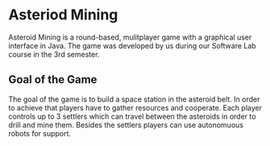 # Asteriod Mining
Asteroid Mining is a round-based, mulitplayer game with a graphical user interface in Java. The game was developed by us during our Software Lab course in the 3rd semester.

## Goal of the Game
The goal of the game is to build a space station in the asteroid belt.  In order to achieve that players have to gather resources and cooperate. 
Each player controls up to 3 settlers which can travel between the asteroids in order to drill and mine them. Besides the settlers players can use autonomuous robots for support.








